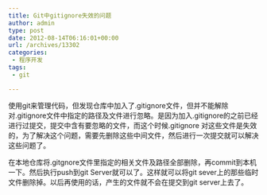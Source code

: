 ```yaml
---
title: Git中gitignore失效的问题
author: admin
type: post
date: 2012-08-14T06:16:01+00:00
url: /archives/13302
categories:
 - 程序开发
tags:
 - git

---
```

使用git来管理代码，但发现仓库中加入了.gitignore文件，但并不能解除对.gitignore文件中指定的路径及文件进行忽略。是因为加入.gitignore的之前已经进行过提交，提交中含有要忽略的文件，而这个时候.gitignore 对这些文件是失效的，为了解决这个问题，需要先删除这些中间文件，然后进行一次提交就可以解决这些问题了。

在本地仓库将.gitgnore文件里指定的相关文件及路径全部删除，再commit到本机一下。然后执行push到git Server就可以了。这样就可以将git sever上的那些临时文件删除掉。以后再使用的话，产生的文件就不会在提交到git server上去了。